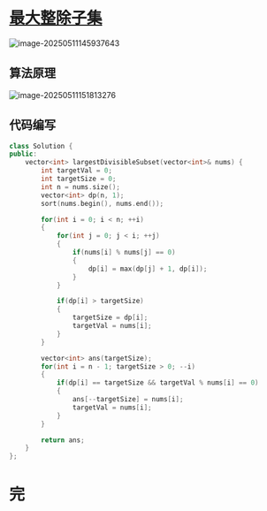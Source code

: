 # [最大整除子集](https://leetcode.cn/problems/largest-divisible-subset/)

![image-20250511145937643](https://md-wind.oss-cn-nanjing.aliyuncs.com/md/20250511145937688.png)

## 算法原理

![image-20250511151813276](https://md-wind.oss-cn-nanjing.aliyuncs.com/md/20250511151813631.png)

## 代码编写

```cpp
class Solution {
public:
    vector<int> largestDivisibleSubset(vector<int>& nums) {
        int targetVal = 0;
        int targetSize = 0;
        int n = nums.size();
        vector<int> dp(n, 1);
        sort(nums.begin(), nums.end());

        for(int i = 0; i < n; ++i)
        {
            for(int j = 0; j < i; ++j)
            {
                if(nums[i] % nums[j] == 0)
                {
                    dp[i] = max(dp[j] + 1, dp[i]);
                }
            }

            if(dp[i] > targetSize)
            {
                targetSize = dp[i];
                targetVal = nums[i];
            }
        }

        vector<int> ans(targetSize);
        for(int i = n - 1; targetSize > 0; --i)
        {
            if(dp[i] == targetSize && targetVal % nums[i] == 0)
            {
                ans[--targetSize] = nums[i];
                targetVal = nums[i];
            }
        }

        return ans;
    }
};
```

# 完